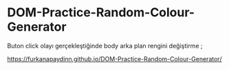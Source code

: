 # DOM-Practice-Random-Colour-Generator
Buton click olayı gerçekleştiğinde body arka plan rengini değiştirme ;

https://furkanapaydinn.github.io/DOM-Practice-Random-Colour-Generator/
